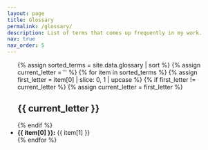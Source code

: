 ```yaml
---
layout: page
title: Glossary
permalink: /glossary/
description: List of terms that comes up frequently in my work.
nav: true
nav_order: 5
---
```


<ul>
{% assign sorted_terms = site.data.glossary | sort %}
{% assign current_letter = '' %}
{% for item in sorted_terms %}
  {% assign first_letter = item[0] | slice: 0, 1 | upcase %}
  {% if first_letter != current_letter %}
    {% assign current_letter = first_letter %}
    <h2>{{ current_letter }}</h2>
  {% endif %}
  <li id="{{ item[0] }}"><strong>{{ item[0] }}:</strong> {{ item[1] }}</li>
{% endfor %}
</ul>